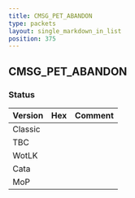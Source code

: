 ```yaml
---
title: CMSG_PET_ABANDON
type: packets
layout: single_markdown_in_list
position: 375
---
```


## CMSG_PET_ABANDON

### Status

Version    | Hex        | Comment
---------- | ---------- | ---------- 
Classic    |            |
TBC        |            |
WotLK      |            |
Cata       |            |
MoP        |            |